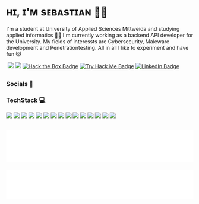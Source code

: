 <h1>
ʜɪ, ɪ'ᴍ ѕᴇʙᴀѕᴛɪᴀɴ 👋🏻
</h1>

I'm a student at University of Applied Sciences Mittweida and studying applied informatics 👨‍🎓 I'm currently working as a backend API developer for the University. My fields of interessts are Cybersecurity, Maleware development and Penetrationtesting. All in all I like to experiment and have fun 😺


<img src="https://komarev.com/ghpvc/?username=SirQuacksALot&style=for-the-badge&color=blue" alt=""/> <img src="https://img.shields.io/github/stars/SirQuacksALot?style=for-the-badge&labelColor=f2cb00&color=gold&logo=data:image/svg+xml;base64,aHR0cHM6Ly9pY29ucy5pY29uYXJjaGl2ZS5jb20vaWNvbnMvZ2l0aHViL29jdGljb25zLzEyOC9zdGFyLTI0LWljb24ucG5n"> <img src="https://img.shields.io/github/followers/SirQuacksALot?style=for-the-badge&labelColor=d3563f&color=red"> <a href="https://app.hackthebox.com/profile/1613228"><img src="https://img.shields.io/badge/_-HackTheBox-%239FEF00?style=for-the-badge&logo=hackthebox&logoColor=white&labelColor=96e200" alt="Hack the Box Badge"/></a> <a href="https://tryhackme.com/r/p/0bs3rv"><img src="https://img.shields.io/badge/-TryHackMe-%23212C42?style=for-the-badge&logo=tryhackme&logoColor=white&labelColor=182335" alt="Try Hack Me Badge"/></a> <a href="https://www.linkedin.com/in/sebastian-gla%C3%9F-58a917225/"><img src="https://img.shields.io/badge/_-LinkedIn-blue?style=for-the-badge&logo=linkedin&logoColor=white&labelColor=182335" alt="LinkedIn Badge"/></a>

##

### Socials 🔗

### TechStack 💻

<img src="https://img.shields.io/badge/-C++-blue?style=for-the-badge&logo=cplusplus"> <img src="https://img.shields.io/badge/PHP-777BB4?style=for-the-badge&logo=php&logoColor=white">  <img src="https://img.shields.io/badge/Java-ED8B00?style=for-the-badge&logo=openjdk&logoColor=white"> <img src="https://img.shields.io/badge/python-3670A0?style=for-the-badge&logo=python&logoColor=ffdd54"> <img src="https://img.shields.io/badge/bash_script-%23121011.svg?style=for-the-badge&logo=gnu-bash&logoColor=white">
<img src="https://img.shields.io/badge/Visual%20Studio%20Code-0078d7.svg?style=for-the-badge&logo=visual-studio-code&logoColor=white"> <img src="https://img.shields.io/badge/IntelliJIDEA-000000.svg?style=for-the-badge&logo=intellij-idea&logoColor=white"> <img src="https://img.shields.io/badge/github-%23121011.svg?style=for-the-badge&logo=github&logoColor=white"> <img src="https://img.shields.io/badge/git-%23F05033.svg?style=for-the-badge&logo=git&logoColor=white"> <img src="https://img.shields.io/badge/github%20actions-%232671E5.svg?style=for-the-badge&logo=githubactions&logoColor=white"> <img src="https://img.shields.io/badge/docker-%230db7ed.svg?style=for-the-badge&logo=docker&logoColor=white"> <img src="https://img.shields.io/badge/Notion-%23000000.svg?style=for-the-badge&logo=notion&logoColor=white"> <img src="https://img.shields.io/badge/Obsidian-%23483699.svg?style=for-the-badge&logo=obsidian&logoColor=white"> <img src="https://img.shields.io/badge/proxmox-proxmox?style=for-the-badge&logo=proxmox&logoColor=%23E57000&labelColor=%232b2a33&color=%232b2a33"> <img src="https://img.shields.io/badge/NIX-5277C3.svg?style=for-the-badge&logo=NixOS&logoColor=white">

##

<!-- ![Metrics](/github-metrics.svg) -->

<div id="footer" align="center">
  <img src="https://github.com/SirQuacksALot/SirQuacksALot/blob/master/metrics.plugin.languages.indepth.svg"><br><br>
  <img src="https://github.com/SirQuacksALot/SirQuacksALot/blob/master/metrics.plugin.topics.icons.svg"><br><br>
  <!-- <img src="https://github.com/SirQuacksALot/SirQuacksALot/blob/master/metrics.plugin.achievements.compact.svg"> -->
</div>
